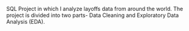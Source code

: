 SQL Project in which I analyze layoffs data from around the world. The project is divided into two parts- Data Cleaning and Exploratory Data Analysis (EDA).
